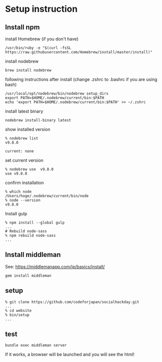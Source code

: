 # Setup instruction


## Install npm

install Homebrew (if you don't have)
```
/usr/bin/ruby -e "$(curl -fsSL https://raw.githubusercontent.com/Homebrew/install/master/install)"
```

install nodebrew

```
brew install nodebrew
```

following instructions after install
(change .zshrc to .bashrc if you are using bash)
```
/usr/local/opt/nodebrew/bin/nodebrew setup_dirs
export PATH=$HOME/.nodebrew/current/bin:$PATH
echo 'export PATH=$HOME/.nodebrew/current/bin:$PATH' >> ~/.zshrc
```

install latest binary
```
nodebrew install-binary latest
```

show installed version
```
% nodebrew list
v9.8.0

current: none
```

set current version
```
% nodebrew use  v9.8.0
use v9.8.0
```

confirm installation

```
% which node
/Users/hoge/.nodebrew/current/bin/node
% node --version
v9.8.0
```

Install gulp
```
% npm install --global gulp
...
# Rebuild node-sass
% npm rebuild node-sass
...
````
## Install middleman

See: https://middlemanapp.com/jp/basics/install/

```
gem install middleman
```


## setup
```
% git clone https://github.com/codeforjapan/socialhackday.git
...
% cd website
% bin/setup
...
```

## test
```
bundle exec middleman server
```
If it works, a browser will be launched and you will see the html!
